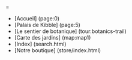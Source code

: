 =

* [Accueil] (page:0)
* [Palais de Kibble] (page:5)
* [Le sentier de botanique] (tour:botanics-trail)
* [Carte des jardins] (map:map1)
* [Index] (search.html)
* [Notre boutique] (store/index.html)
